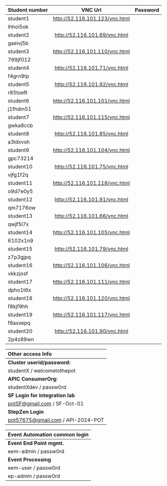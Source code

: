 | Student number        | VNC Url | Password | 
| :---------------- | :------: | ----: |
| student1 |   http://52.116.101.123/vnc.html
   | lhhoi5ok |
| student2 |   http://52.116.101.69/vnc.html
   | gaeivj5b |
| student3 |   http://52.116.101.110/vnc.html
   | 769jf012 |
| student4 |   http://52.116.101.71/vnc.html
   | f4grn9tp |
| student5 |   http://52.116.101.92/vnc.html
   | r85toeft |
| student6 |   http://52.116.101.101/vnc.html
   | j1fhdm51 |
| student7 |   http://52.116.101.115/vnc.html
   | gwka8ccb |
| student8 |   http://52.116.101.85/vnc.html
   | a3ldxvsh |
| student9 |   http://52.116.101.104/vnc.html
   | gpc73214 |
| student10 |   http://52.116.101.75/vnc.html
   | vjfg1f2q |
| student11 |   http://52.116.101.118/vnc.html
   | o9d7e0y5 |
| student12 |   http://52.116.101.91/vnc.html
   | qm7176ow  |
| student13 |   http://52.116.101.66/vnc.html
   | qwjf5l7x  |
| student14 |   http://52.116.101.105/vnc.html
   | 6102x1n9  |
| student15 |   http://52.116.101.79/vnc.html
   | z7p3gjpq  |
| student16 |   http://52.116.101.106/vnc.html
   | vkkzjosf  |
| student17 |   http://52.116.101.111/vnc.html
   | dpho1t6x   |
| student18 |   http://52.116.101.120/vnc.html
   | f8kjf9hh   |
| student19 |   http://52.116.101.117/vnc.html
   | f8asxepq   |
| student20 |   http://52.116.101.90/vnc.html
   | 2p4z89wn   |


| <b> Other access Info        |
| :---------------- | 
| <b>Cluster userid/password:</b> | 
| studentX / welcometothepot |
| <b>APIC ConsumerOrg: </b>	|
| studentXdev / passw0rd |
| <b>SF Login for integration lab </b>	|
| potSF@gmail.com / SF-Oct-01
| <b>StepZen Login </b>	|
| pot57675@gmail.com / API-2024-POT

| <b> Event Automation common login |  
| :---------------- |
| <b> Event End Point mgmt. |
| eem-admin / passw0rd | 
| <b>Event Processing 	|
eem-user / passw0rd |
ep-admin / passw0rd | 
